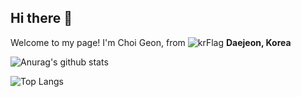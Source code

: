 ## Hi there 👋

Welcome to my page!
I'm Choi Geon, from ![krFlag](https://github.com/Jae-hoDo/Jae-hoDo/assets/132924223/41410423-e49d-484a-8ced-d8e4ff16774e) **Daejeon, Korea**




![Anurag's github stats](https://github-readme-stats.vercel.app/api?username=pigking51&show_icons=true&theme=tokyonight)

![Top Langs](https://github-readme-stats.vercel.app/api/top-langs/?username=pigking51&layout=compact&theme=tokyonight)
